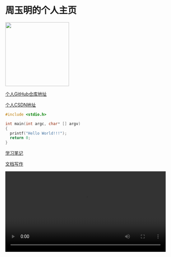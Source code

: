 # 周玉明的个人主页

<div align="left"><img width="200" height="auto" src="https://profile-avatar.csdnimg.cn/3ac1c470c4764f8fa180b68b092a632b_zym326975.jpg"/></div>

[个人GitHub仓库地址](https://github.com/zhouyuming)

[个人CSDN地址](https://blog.csdn.net/zym326975)

```C
#include <stdio.h>

int main(int argc, char* [] argv)
{
  printf("Hello World!!!");
  return 0;
}
```



[学习笔记](学习笔记/README.md)

[文档写作](文档写作/01.GitHub_Pages_Markdown文档写作.md)

<video src="http://qiniu.swarma.org/newUser.mp4" controls="controls" width="100%" height="auto"/>
